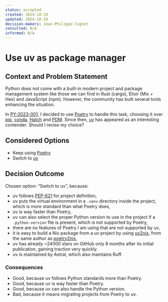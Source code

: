 ```yaml
---
status: accepted
created: 2024-10-29
updated: 2024-10-29
decision-makers: Jean-Philippe Cugnet
consulted: N/A
informed: N/A
---
```


# Use uv as package manager

## Context and Problem Statement

Python does not come with a built-in modern project and package management
system like those we can find in Rust (cargo), Elixir (Mix + Hex) and JavaScript
(npm). However, the community has built several tools enhancing the situation.

In [PY-2023-001], I decided to use [Poetry] to handle this task, choosing it
over [pip], [conda], [Hatch] and [PDM]. Since then, [uv] has appeared as an
interesting contender. Should I revise my choice?

## Considered Options

* Keep using [Poetry]
* Switch to [uv]

## Decision Outcome

Chosen option: “Switch to uv”, because:

* uv follows [PEP-621] for project definition,
* uv puts the virtual environment in a `.venv` directory inside the project,
    which is more standard than what Poetry does,
* uv is way faster than Poetry,
* uv can also select the proper Python version to use in the project if a
    `.python-version` file is present, which is not supported by Poetry,
* there are no features of Poetry I am using that are not supported by uv,
* it is easy to build a Nix package from a uv project by using [uv2nix], from
    the same author as [poetry2nix],
* uv has already ~24000 stars on GitHub only 8 months after its initial
    publication, gaining traction very quickly.
* uv is maintained by Astral, which also maintains Ruff.

### Consequences

* Good, because uv follows Python standards more than Poetry.
* Good, because uv is way faster than Poetry.
* Good, because uv can also handle the Python version.
* Bad, because it means migrating projects from Poetry to uv.

[Hatch]: https://hatch.pypa.io/latest/
[PDM]: https://pdm-project.org/en/latest/
[PEP-621]: https://peps.python.org/pep-0621/
[PY-2023-001]: ./PY-2023-001-use-poetry-as-package-manager.md
[Poetry]: https://python-poetry.org/
[conda]: https://docs.conda.io/en/latest/
[pip]: https://pip.pypa.io/en/stable/
[poetry2nix]: https://github.com/nix-community/poetry2nix
[uv2nix]: https://github.com/pyproject-nix/uv2nix
[uv]: https://docs.astral.sh/uv/
